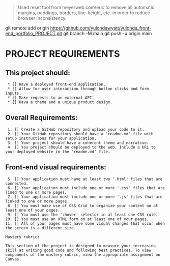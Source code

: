 > Used reset tool from meyerweb.com/eric to remove all automatic
> margins, paddings, borders, line-height, etc. in order to reduce
> browser inconsistency.

git remote add origin https://github.com/yulondawyatt/yulonda_front-end_portfolio_PROJECT.git
git branch -M main
git push -u origin main

PROJECT REQUIREMENTS
=======================

This project should:
--------------------

     * [] Have a deployed front-end application.
     * [] Allow for user interaction through button clicks and form inputs.
     * [] Make requests to an external API.
     * [] Hava a theme and a unique product design.

Overall Requirements:
---------------------

     1. [] Create a GitHub repository and upload your code to it.
     2. [] Your GitHub repository should have a 'readme.md' file with setup instructions for your application.
     3. [] Your project should have a coherent theme and narrative.
     4. [] You project should be deployed to the web. Include a URL to your deployed website in the 'readme.md' file.

Front-end visual requirements:
-----------------------------

     5. [] Your application must have at least two '.html' files that are connected.
     6. [] Your application must include one or more '.css' files that are lined to one or more pages.
     7. [] Your application must include one or more '.js' files that are linked to one or more pages.
     8. [] You must make use of CSS Grid to organize your content on at least one of your pages.
     9. [] You must use the ':hover' selector in at least one CSS rule.
    10. [] You must use an HTML form on at least one of your pages.
    11. [] All of your pages must have some visual changes that occur when the screen is a different size.

    Mastery rubric:

    This section of the project is designed to measure your increasing skill at writing good code and following best practices. To view components of the mastery rubric, view the appropriate assignment on Canvas.




